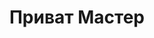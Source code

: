 --- 
title: "Приват Мастер" 
site: "http://www.privat-master.chat.ru" 
town: "Феодосия" 
tel: ["+380(6562)35008, +380(6562)22120"] 
address: "Россия, Республика Крым, г.Феодосия, ул. К.Либкнехта 2" 
mail: "p_master@kafa.crimea.ua" 
--- 